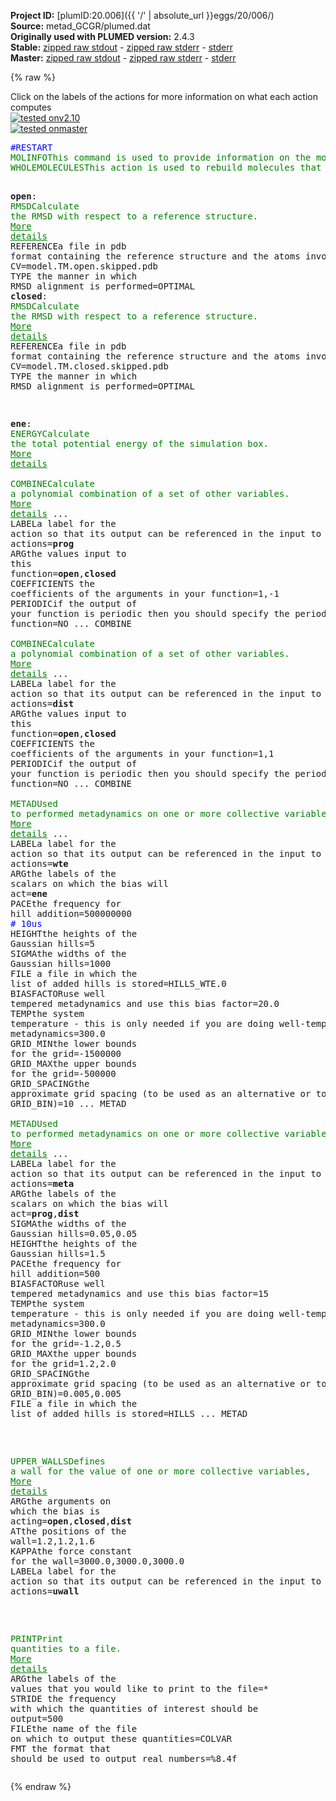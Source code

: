 **Project ID:** [plumID:20.006]({{ '/' | absolute_url }}eggs/20/006/)  
**Source:** metad_GCGR/plumed.dat  
**Originally used with PLUMED version:** 2.4.3  
**Stable:** [zipped raw stdout](plumed.dat.plumed.stdout.txt.zip) - [zipped raw stderr](plumed.dat.plumed.stderr.txt.zip) - [stderr](plumed.dat.plumed.stderr)  
**Master:** [zipped raw stdout](plumed.dat.plumed_master.stdout.txt.zip) - [zipped raw stderr](plumed.dat.plumed_master.stderr.txt.zip) - [stderr](plumed.dat.plumed_master.stderr)  

{% raw %}
<div class="plumedpreheader">
<div class="headerInfo" id="value_details_data/metad_GCGR/plumed.dat"> Click on the labels of the actions for more information on what each action computes </div>
<div class="containerBadge">
<div class="headerBadge"><a href="plumed.dat.plumed.stderr"><img src="https://img.shields.io/badge/v2.10-passing-green.svg" alt="tested onv2.10" /></a></div>
<div class="headerBadge"><a href="plumed.dat.plumed_master.stderr"><img src="https://img.shields.io/badge/master-passing-green.svg" alt="tested onmaster" /></a></div>
</div>
</div>
<pre class="plumedlisting">
<span style="color:blue" class="comment">#RESTART</span>
<span class="plumedtooltip" style="color:green">MOLINFO<span class="right">This command is used to provide information on the molecules that are present in your system. <a href="https://www.plumed.org/doc-master/user-doc/html/MOLINFO" style="color:green">More details</a><i></i></span></span> <span class="plumedtooltip">STRUCTURE<span class="right">a file in pdb format containing a reference structure<i></i></span></span>=nowat.pdb
<span style="display:none;" id="data/metad_GCGR/plumed.dat">The MOLINFO action with label <b></b> calculates something</span><span class="plumedtooltip" style="color:green">WHOLEMOLECULES<span class="right">This action is used to rebuild molecules that can become split by the periodic boundary conditions. <a href="https://www.plumed.org/doc-master/user-doc/html/WHOLEMOLECULES" style="color:green">More details</a><i></i></span></span> <span class="plumedtooltip">ENTITY0<span class="right">the atoms that make up a molecule that you wish to align<i></i></span></span>=1-471 <span class="plumedtooltip">ENTITY1<span class="right">the atoms that make up a molecule that you wish to align<i></i></span></span>=472-6973 <span class="plumedtooltip">STRIDE<span class="right"> the frequency with which molecules are reassembled<i></i></span></span>=1

<b name="data/metad_GCGR/plumed.datopen" onclick='showPath("data/metad_GCGR/plumed.dat","data/metad_GCGR/plumed.datopen","data/metad_GCGR/plumed.datopen","brown")'>open</b>: <span class="plumedtooltip" style="color:green">RMSD<span class="right">Calculate the RMSD with respect to a reference structure. <a href="https://www.plumed.org/doc-master/user-doc/html/RMSD" style="color:green">More details</a><i></i></span></span> <span class="plumedtooltip">REFERENCE<span class="right">a file in pdb format containing the reference structure and the atoms involved in the CV<i></i></span></span>=model.TM.open.skipped.pdb <span class="plumedtooltip">TYPE<span class="right"> the manner in which RMSD alignment is performed<i></i></span></span>=OPTIMAL
<span style="display:none;" id="data/metad_GCGR/plumed.datopen">The RMSD action with label <b>open</b> calculates the following quantities:<table  align="center" frame="void" width="95%" cellpadding="5%"><tr><td width="5%"><b> Quantity </b>  </td><td><b> Description </b> </td></tr><tr><td width="5%">open.value</td><td>the RMSD distance between the instaneous structure and the reference structure/s that were input</td></tr></table></span><b name="data/metad_GCGR/plumed.datclosed" onclick='showPath("data/metad_GCGR/plumed.dat","data/metad_GCGR/plumed.datclosed","data/metad_GCGR/plumed.datclosed","brown")'>closed</b>: <span class="plumedtooltip" style="color:green">RMSD<span class="right">Calculate the RMSD with respect to a reference structure. <a href="https://www.plumed.org/doc-master/user-doc/html/RMSD" style="color:green">More details</a><i></i></span></span> <span class="plumedtooltip">REFERENCE<span class="right">a file in pdb format containing the reference structure and the atoms involved in the CV<i></i></span></span>=model.TM.closed.skipped.pdb <span class="plumedtooltip">TYPE<span class="right"> the manner in which RMSD alignment is performed<i></i></span></span>=OPTIMAL

<span style="display:none;" id="data/metad_GCGR/plumed.datclosed">The RMSD action with label <b>closed</b> calculates the following quantities:<table  align="center" frame="void" width="95%" cellpadding="5%"><tr><td width="5%"><b> Quantity </b>  </td><td><b> Description </b> </td></tr><tr><td width="5%">closed.value</td><td>the RMSD distance between the instaneous structure and the reference structure/s that were input</td></tr></table></span><b name="data/metad_GCGR/plumed.datene" onclick='showPath("data/metad_GCGR/plumed.dat","data/metad_GCGR/plumed.datene","data/metad_GCGR/plumed.datene","brown")'>ene</b>: <span class="plumedtooltip" style="color:green">ENERGY<span class="right">Calculate the total potential energy of the simulation box. <a href="https://www.plumed.org/doc-master/user-doc/html/ENERGY" style="color:green">More details</a><i></i></span></span>
<br/><span style="display:none;" id="data/metad_GCGR/plumed.datene">The ENERGY action with label <b>ene</b> calculates something</span><span class="plumedtooltip" style="color:green">COMBINE<span class="right">Calculate a polynomial combination of a set of other variables. <a href="https://www.plumed.org/doc-master/user-doc/html/COMBINE" style="color:green">More details</a><i></i></span></span> ...
  <span class="plumedtooltip">LABEL<span class="right">a label for the action so that its output can be referenced in the input to other actions<i></i></span></span>=<b name="data/metad_GCGR/plumed.datprog" onclick='showPath("data/metad_GCGR/plumed.dat","data/metad_GCGR/plumed.datprog","data/metad_GCGR/plumed.datprog","brown")'>prog</b>
  <span class="plumedtooltip">ARG<span class="right">the values input to this function<i></i></span></span>=<b name="data/metad_GCGR/plumed.datopen">open</b>,<b name="data/metad_GCGR/plumed.datclosed">closed</b>
  <span class="plumedtooltip">COEFFICIENTS<span class="right"> the coefficients of the arguments in your function<i></i></span></span>=1,-1
  <span class="plumedtooltip">PERIODIC<span class="right">if the output of your function is periodic then you should specify the periodicity of the function<i></i></span></span>=NO
... COMBINE
<br/><span style="display:none;" id="data/metad_GCGR/plumed.datprog">The COMBINE action with label <b>prog</b> calculates the following quantities:<table  align="center" frame="void" width="95%" cellpadding="5%"><tr><td width="5%"><b> Quantity </b>  </td><td><b> Description </b> </td></tr><tr><td width="5%">prog.value</td><td>a linear combination</td></tr></table></span><span class="plumedtooltip" style="color:green">COMBINE<span class="right">Calculate a polynomial combination of a set of other variables. <a href="https://www.plumed.org/doc-master/user-doc/html/COMBINE" style="color:green">More details</a><i></i></span></span> ...
  <span class="plumedtooltip">LABEL<span class="right">a label for the action so that its output can be referenced in the input to other actions<i></i></span></span>=<b name="data/metad_GCGR/plumed.datdist" onclick='showPath("data/metad_GCGR/plumed.dat","data/metad_GCGR/plumed.datdist","data/metad_GCGR/plumed.datdist","brown")'>dist</b>
  <span class="plumedtooltip">ARG<span class="right">the values input to this function<i></i></span></span>=<b name="data/metad_GCGR/plumed.datopen">open</b>,<b name="data/metad_GCGR/plumed.datclosed">closed</b>
  <span class="plumedtooltip">COEFFICIENTS<span class="right"> the coefficients of the arguments in your function<i></i></span></span>=1,1
  <span class="plumedtooltip">PERIODIC<span class="right">if the output of your function is periodic then you should specify the periodicity of the function<i></i></span></span>=NO
... COMBINE
<br/><span style="display:none;" id="data/metad_GCGR/plumed.datdist">The COMBINE action with label <b>dist</b> calculates the following quantities:<table  align="center" frame="void" width="95%" cellpadding="5%"><tr><td width="5%"><b> Quantity </b>  </td><td><b> Description </b> </td></tr><tr><td width="5%">dist.value</td><td>a linear combination</td></tr></table></span><span class="plumedtooltip" style="color:green">METAD<span class="right">Used to performed metadynamics on one or more collective variables. <a href="https://www.plumed.org/doc-master/user-doc/html/METAD" style="color:green">More details</a><i></i></span></span> ...
  <span class="plumedtooltip">LABEL<span class="right">a label for the action so that its output can be referenced in the input to other actions<i></i></span></span>=<b name="data/metad_GCGR/plumed.datwte" onclick='showPath("data/metad_GCGR/plumed.dat","data/metad_GCGR/plumed.datwte","data/metad_GCGR/plumed.datwte","brown")'>wte</b>
  <span class="plumedtooltip">ARG<span class="right">the labels of the scalars on which the bias will act<i></i></span></span>=<b name="data/metad_GCGR/plumed.datene">ene</b>
  <span class="plumedtooltip">PACE<span class="right">the frequency for hill addition<i></i></span></span>=500000000 <span style="color:blue" class="comment"># 10us</span>
  <span class="plumedtooltip">HEIGHT<span class="right">the heights of the Gaussian hills<i></i></span></span>=5 <span class="plumedtooltip">SIGMA<span class="right">the widths of the Gaussian hills<i></i></span></span>=1000
  <span class="plumedtooltip">FILE<span class="right"> a file in which the list of added hills is stored<i></i></span></span>=HILLS_WTE.0
  <span class="plumedtooltip">BIASFACTOR<span class="right">use well tempered metadynamics and use this bias factor<i></i></span></span>=20.0 <span class="plumedtooltip">TEMP<span class="right">the system temperature - this is only needed if you are doing well-tempered metadynamics<i></i></span></span>=300.0
  <span class="plumedtooltip">GRID_MIN<span class="right">the lower bounds for the grid<i></i></span></span>=-1500000 <span class="plumedtooltip">GRID_MAX<span class="right">the upper bounds for the grid<i></i></span></span>=-500000 <span class="plumedtooltip">GRID_SPACING<span class="right">the approximate grid spacing (to be used as an alternative or together with GRID_BIN)<i></i></span></span>=10
... METAD
<br/><span style="display:none;" id="data/metad_GCGR/plumed.datwte">The METAD action with label <b>wte</b> calculates the following quantities:<table  align="center" frame="void" width="95%" cellpadding="5%"><tr><td width="5%"><b> Quantity </b>  </td><td><b> Description </b> </td></tr><tr><td width="5%">wte.bias</td><td>the instantaneous value of the bias potential</td></tr></table></span><span class="plumedtooltip" style="color:green">METAD<span class="right">Used to performed metadynamics on one or more collective variables. <a href="https://www.plumed.org/doc-master/user-doc/html/METAD" style="color:green">More details</a><i></i></span></span> ...
  <span class="plumedtooltip">LABEL<span class="right">a label for the action so that its output can be referenced in the input to other actions<i></i></span></span>=<b name="data/metad_GCGR/plumed.datmeta" onclick='showPath("data/metad_GCGR/plumed.dat","data/metad_GCGR/plumed.datmeta","data/metad_GCGR/plumed.datmeta","brown")'>meta</b>
  <span class="plumedtooltip">ARG<span class="right">the labels of the scalars on which the bias will act<i></i></span></span>=<b name="data/metad_GCGR/plumed.datprog">prog</b>,<b name="data/metad_GCGR/plumed.datdist">dist</b>
  <span class="plumedtooltip">SIGMA<span class="right">the widths of the Gaussian hills<i></i></span></span>=0.05,0.05 <span class="plumedtooltip">HEIGHT<span class="right">the heights of the Gaussian hills<i></i></span></span>=1.5 <span class="plumedtooltip">PACE<span class="right">the frequency for hill addition<i></i></span></span>=500
  <span class="plumedtooltip">BIASFACTOR<span class="right">use well tempered metadynamics and use this bias factor<i></i></span></span>=15 <span class="plumedtooltip">TEMP<span class="right">the system temperature - this is only needed if you are doing well-tempered metadynamics<i></i></span></span>=300.0
  <span class="plumedtooltip">GRID_MIN<span class="right">the lower bounds for the grid<i></i></span></span>=-1.2,0.5 <span class="plumedtooltip">GRID_MAX<span class="right">the upper bounds for the grid<i></i></span></span>=1.2,2.0 <span class="plumedtooltip">GRID_SPACING<span class="right">the approximate grid spacing (to be used as an alternative or together with GRID_BIN)<i></i></span></span>=0.005,0.005
  <span class="plumedtooltip">FILE<span class="right"> a file in which the list of added hills is stored<i></i></span></span>=HILLS
... METAD

<br/><span style="display:none;" id="data/metad_GCGR/plumed.datmeta">The METAD action with label <b>meta</b> calculates the following quantities:<table  align="center" frame="void" width="95%" cellpadding="5%"><tr><td width="5%"><b> Quantity </b>  </td><td><b> Description </b> </td></tr><tr><td width="5%">meta.bias</td><td>the instantaneous value of the bias potential</td></tr></table></span><span class="plumedtooltip" style="color:green">UPPER_WALLS<span class="right">Defines a wall for the value of one or more collective variables, <a href="https://www.plumed.org/doc-master/user-doc/html/UPPER_WALLS" style="color:green">More details</a><i></i></span></span> <span class="plumedtooltip">ARG<span class="right">the arguments on which the bias is acting<i></i></span></span>=<b name="data/metad_GCGR/plumed.datopen">open</b>,<b name="data/metad_GCGR/plumed.datclosed">closed</b>,<b name="data/metad_GCGR/plumed.datdist">dist</b> <span class="plumedtooltip">AT<span class="right">the positions of the wall<i></i></span></span>=1.2,1.2,1.6 <span class="plumedtooltip">KAPPA<span class="right">the force constant for the wall<i></i></span></span>=3000.0,3000.0,3000.0 <span class="plumedtooltip">LABEL<span class="right">a label for the action so that its output can be referenced in the input to other actions<i></i></span></span>=<b name="data/metad_GCGR/plumed.datuwall" onclick='showPath("data/metad_GCGR/plumed.dat","data/metad_GCGR/plumed.datuwall","data/metad_GCGR/plumed.datuwall","brown")'>uwall</b>

<br/><span style="display:none;" id="data/metad_GCGR/plumed.datuwall">The UPPER_WALLS action with label <b>uwall</b> calculates the following quantities:<table  align="center" frame="void" width="95%" cellpadding="5%"><tr><td width="5%"><b> Quantity </b>  </td><td><b> Description </b> </td></tr><tr><td width="5%">uwall.bias</td><td>the instantaneous value of the bias potential</td></tr><tr><td width="5%">uwall.force2</td><td>the instantaneous value of the squared force due to this bias potential</td></tr></table></span><span class="plumedtooltip" style="color:green">PRINT<span class="right">Print quantities to a file. <a href="https://www.plumed.org/doc-master/user-doc/html/PRINT" style="color:green">More details</a><i></i></span></span> <span class="plumedtooltip">ARG<span class="right">the labels of the values that you would like to print to the file<i></i></span></span>=* <span class="plumedtooltip">STRIDE<span class="right"> the frequency with which the quantities of interest should be output<i></i></span></span>=500 <span class="plumedtooltip">FILE<span class="right">the name of the file on which to output these quantities<i></i></span></span>=COLVAR <span class="plumedtooltip">FMT<span class="right"> the format that should be used to output real numbers<i></i></span></span>=%8.4f
</pre>
{% endraw %}
